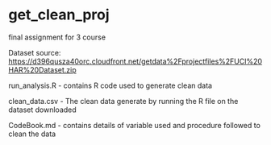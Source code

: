 # get_clean_proj
final assignment for 3 course

Dataset source: https://d396qusza40orc.cloudfront.net/getdata%2Fprojectfiles%2FUCI%20HAR%20Dataset.zip

run_analysis.R  - contains R code used to generate clean data

clean_data.csv - The clean data generate by running the R file on the dataset downloaded

CodeBook.md - contains details of variable used and procedure followed to clean the data
